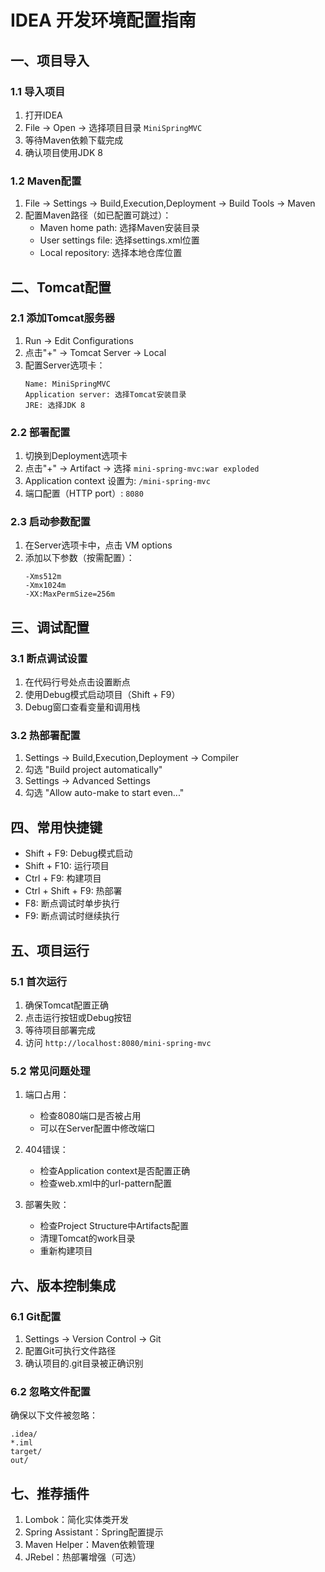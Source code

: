 # IDEA 开发环境配置指南

## 一、项目导入

### 1.1 导入项目
1. 打开IDEA
2. File -> Open -> 选择项目目录 `MiniSpringMVC`
3. 等待Maven依赖下载完成
4. 确认项目使用JDK 8

### 1.2 Maven配置
1. File -> Settings -> Build,Execution,Deployment -> Build Tools -> Maven
2. 配置Maven路径（如已配置可跳过）：
   - Maven home path: 选择Maven安装目录
   - User settings file: 选择settings.xml位置
   - Local repository: 选择本地仓库位置

## 二、Tomcat配置

### 2.1 添加Tomcat服务器
1. Run -> Edit Configurations
2. 点击"+" -> Tomcat Server -> Local
3. 配置Server选项卡：
   ```
   Name: MiniSpringMVC
   Application server: 选择Tomcat安装目录
   JRE: 选择JDK 8
   ```

### 2.2 部署配置
1. 切换到Deployment选项卡
2. 点击"+" -> Artifact -> 选择 `mini-spring-mvc:war exploded`
3. Application context 设置为: `/mini-spring-mvc`
4. 端口配置（HTTP port）: `8080`

### 2.3 启动参数配置
1. 在Server选项卡中，点击 VM options
2. 添加以下参数（按需配置）：
   ```
   -Xms512m
   -Xmx1024m
   -XX:MaxPermSize=256m
   ```

## 三、调试配置

### 3.1 断点调试设置
1. 在代码行号处点击设置断点
2. 使用Debug模式启动项目（Shift + F9）
3. Debug窗口查看变量和调用栈

### 3.2 热部署配置
1. Settings -> Build,Execution,Deployment -> Compiler
2. 勾选 "Build project automatically"
3. Settings -> Advanced Settings
4. 勾选 "Allow auto-make to start even..."

## 四、常用快捷键
- Shift + F9: Debug模式启动
- Shift + F10: 运行项目
- Ctrl + F9: 构建项目
- Ctrl + Shift + F9: 热部署
- F8: 断点调试时单步执行
- F9: 断点调试时继续执行

## 五、项目运行

### 5.1 首次运行
1. 确保Tomcat配置正确
2. 点击运行按钮或Debug按钮
3. 等待项目部署完成
4. 访问 `http://localhost:8080/mini-spring-mvc`

### 5.2 常见问题处理
1. 端口占用：
   - 检查8080端口是否被占用
   - 可以在Server配置中修改端口

2. 404错误：
   - 检查Application context是否配置正确
   - 检查web.xml中的url-pattern配置

3. 部署失败：
   - 检查Project Structure中Artifacts配置
   - 清理Tomcat的work目录
   - 重新构建项目

## 六、版本控制集成

### 6.1 Git配置
1. Settings -> Version Control -> Git
2. 配置Git可执行文件路径
3. 确认项目的.git目录被正确识别

### 6.2 忽略文件配置
确保以下文件被忽略：
```
.idea/
*.iml
target/
out/
```

## 七、推荐插件
1. Lombok：简化实体类开发
2. Spring Assistant：Spring配置提示
3. Maven Helper：Maven依赖管理
4. JRebel：热部署增强（可选） 